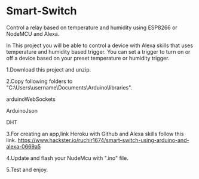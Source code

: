 # Smart-Switch 

Control a relay based on temperature and humidity using ESP8266 or NodeMCU and Alexa.

In This project you will be able to control a device with Alexa skills that uses temperature and humidity based trigger. 
You can set a trigger to turn on or off a device based on your preset temperature or humidity trigger.


1.Download this project and unzip.

2.Copy following folders to "C:\Users\username\Documents\Arduino\libraries".

arduinoWebSockets

ArduinoJson

DHT

3.For creating an app,link Heroku with Github and Alexa skills follow this link.
https://www.hackster.io/ruchir1674/smart-switch-using-arduino-and-alexa-0669a5

4.Update and flash your NudeMcu with ".ino" file.

5.Test and enjoy.



